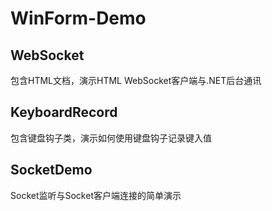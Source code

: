 # WinForm-Demo

## WebSocket

包含HTML文档，演示HTML WebSocket客户端与.NET后台通讯

## KeyboardRecord

包含键盘钩子类，演示如何使用键盘钩子记录键入值

## SocketDemo

Socket监听与Socket客户端连接的简单演示

